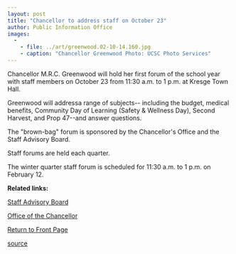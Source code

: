 ```yaml
---
layout: post
title: "Chancellor to address staff on October 23"
author: Public Information Office
images:
  -
    - file: ../art/greenwood.02-10-14.160.jpg
    - caption: "Chancellor Greenwood Photo: UCSC Photo Services"
---
```


Chancellor M.R.C. Greenwood will hold her first forum of the school year with staff members on October 23 from 11:30 a.m. to 1 p.m. at Kresge Town Hall.

Greenwood will addressa range of subjects-- including the budget, medical benefits, Community Day of Learning (Safety & Wellness Day), Second Harvest, and Prop 47--and answer questions.

The "brown-bag" forum is sponsored by the Chancellor's Office and the Staff Advisory Board.

Staff forums are held each quarter.

The winter quarter staff forum is scheduled for 11:30 a.m. to 1 p.m. on February 12.

**Related links:**

[ Staff Advisory Board][1]

[Office of the Chancellor][2]

  

[Return to Front Page][3]

[1]: http://sab.ucsc.edu/
[2]: http://www.ucsc.edu/administration/office-chancellor.asp
[3]: http://currents.ucsc.edu/

[source](http://www1.ucsc.edu/currents/02-03/10-14/forum.html "Permalink to forum")
